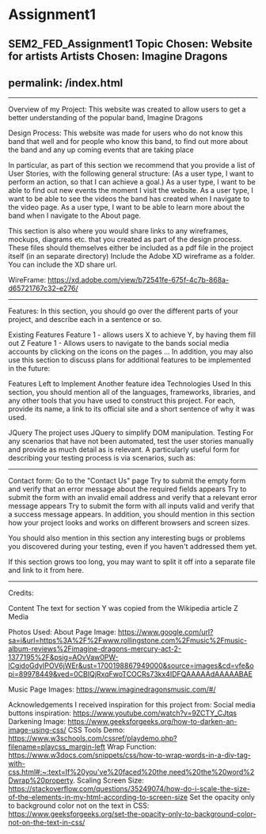 # Assignment1
SEM2_FED_Assignment1
Topic Chosen: Website for artists
Artists Chosen: Imagine Dragons
---
permalink: /index.html
---

---------------------------------------------------------------------------------------------------------------------------------------------------------------------------------------

Overview of my Project:
This website was created to allow users to get a better understanding of the popular band, Imagine Dragons

Design Process:
This website was made for users who do not know this band that well and for people who know this band, to find out more about the band and any up coming events that are taking place

In particular, as part of this section we recommend that you provide a list of User Stories, with the following general structure:
(As a user type, I want to perform an action, so that I can achieve a goal.)
As a user type, I want to be able to find out new events the moment I visit the website.
As a user type, I want to be able to see the videos the band has created when I navigate to the video page.
As a user type, I want to be able to learn more about the band when I navigate to the About page.

This section is also where you would share links to any wireframes, mockups, diagrams etc. that you created as part of the design process. These files should themselves either be included as a pdf file in the project itself (in an separate directory) Include the Adobe XD wireframe as a folder. You can include the XD share url.

WireFrame:
https://xd.adobe.com/view/b72541fe-675f-4c7b-868a-d65721767c32-e276/ 

---------------------------------------------------------------------------------------------------------------------------------------------------------------------------------------

Features:
In this section, you should go over the different parts of your project, and describe each in a sentence or so.

Existing Features
Feature 1 - allows users X to achieve Y, by having them fill out Z
Feature 1 - Allows users to navigate to the bands social media accounts by clicking on the icons on the pages
...
In addition, you may also use this section to discuss plans for additional features to be implemented in the future:

Features Left to Implement
Another feature idea
Technologies Used
In this section, you should mention all of the languages, frameworks, libraries, and any other tools that you have used to construct this project. For each, provide its name, a link to its official site and a short sentence of why it was used.

JQuery
The project uses JQuery to simplify DOM manipulation.
Testing
For any scenarios that have not been automated, test the user stories manually and provide as much detail as is relevant. A particularly useful form for describing your testing process is via scenarios, such as:

---------------------------------------------------------------------------------------------------------------------------------------------------------------------------------------

Contact form:
Go to the "Contact Us" page
Try to submit the empty form and verify that an error message about the required fields appears
Try to submit the form with an invalid email address and verify that a relevant error message appears
Try to submit the form with all inputs valid and verify that a success message appears.
In addition, you should mention in this section how your project looks and works on different browsers and screen sizes.

You should also mention in this section any interesting bugs or problems you discovered during your testing, even if you haven't addressed them yet.

If this section grows too long, you may want to split it off into a separate file and link to it from here.

---------------------------------------------------------------------------------------------------------------------------------------------------------------------------------------

Credits:

Content
The text for section Y was copied from the Wikipedia article Z
Media

Photos Used:
About Page Image: https://www.google.com/url?sa=i&url=https%3A%2F%2Fwww.rollingstone.com%2Fmusic%2Fmusic-album-reviews%2Fimagine-dragons-mercury-act-2-1377195%2F&psig=AOvVaw0PW-lCgjdoGdyIPOV6jWEr&ust=1700198867949000&source=images&cd=vfe&opi=89978449&ved=0CBIQjRxqFwoTCOCRs73kx4IDFQAAAAAdAAAAABAE 

Music Page Images: https://www.imaginedragonsmusic.com/#/ 

Acknowledgements
I received inspiration for this project from:
Social media buttons inspiration: https://www.youtube.com/watch?v=9ZCTY_CJtqs 
Darkening Image: https://www.geeksforgeeks.org/how-to-darken-an-image-using-css/ 
CSS Tools Demo: https://www.w3schools.com/cssref/playdemo.php?filename=playcss_margin-left
Wrap Function: https://www.w3docs.com/snippets/css/how-to-wrap-words-in-a-div-tag-with-css.html#:~:text=If%20you've%20faced%20the,need%20the%20word%2Dwrap%20property. 
Scaling Screen Size: https://stackoverflow.com/questions/35249074/how-do-i-scale-the-size-of-the-elements-in-my-html-according-to-screen-size 
Set the opacity only to background color not on the text in CSS: https://www.geeksforgeeks.org/set-the-opacity-only-to-background-color-not-on-the-text-in-css/ 
